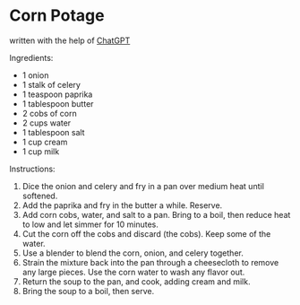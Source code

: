 # Corn Potage

written with the help of [ChatGPT](https://chat.openai.com/chat)

Ingredients:

* 1 onion
* 1 stalk of celery
* 1 teaspoon paprika
* 1 tablespoon butter
* 2 cobs of corn
* 2 cups water
* 1 tablespoon salt
* 1 cup cream
* 1 cup milk

Instructions:

1. Dice the onion and celery and fry in a pan over medium heat until softened.
2. Add the paprika and fry in the butter a while. Reserve.
3. Add corn cobs, water, and salt to a pan. Bring to a boil, then reduce heat to low and let simmer for 10 minutes. 
4. Cut the corn off the cobs and discard (the cobs). Keep some of the water.
5. Use a blender to blend the corn, onion, and celery together.
6. Strain the mixture back into the pan through a cheesecloth to remove any large pieces. Use the corn water to wash any flavor out.
7. Return the soup to the pan, and cook, adding cream and milk. 
8. Bring the soup to a boil, then serve.